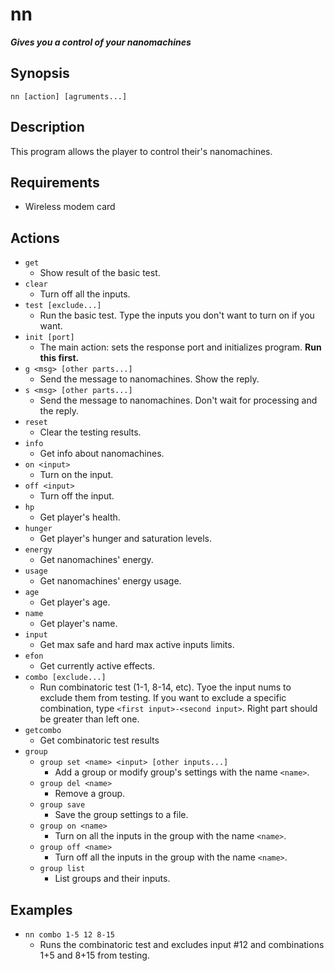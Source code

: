 # nn
**_Gives you a control of your nanomachines_**

## Synopsis
`nn [action] [agruments...]`

## Description
This program allows the player to control their's nanomachines.

## Requirements
* Wireless modem card

## Actions
* `get`
  * Show result of the basic test.
* `clear`
  * Turn off all the inputs.
* `test [exclude...]`
  * Run the basic test. Type the inputs you don't want to turn on if you want.
* `init [port]`
  * The main action: sets the response port and initializes program. **Run this first.**
* `g <msg> [other parts...]`
  * Send the message to nanomachines. Show the reply.
* `s <msg> [other parts...]`
  * Send the message to nanomachines. Don't wait for processing and the reply.
* `reset`
  * Clear the testing results.
* `info`
  * Get info about nanomachines.
* `on <input>`
  * Turn on the input.
* `off <input>`
  * Turn off the input.
* `hp`
  * Get player's health.
* `hunger`
  * Get player's hunger and saturation levels.
* `energy`
  * Get nanomachines' energy.
* `usage`
  * Get nanomachines' energy usage.
* `age`
  * Get player's age.
* `name`
  * Get player's name.
* `input`
  * Get max safe and hard max active inputs limits.
* `efon`
  * Get currently active effects.
* `combo [exclude...]`
  * Run combinatoric test (1-1, 8-14, etc). Tyoe the input nums to exclude them from testing. If you want to exclude a specific combination, type `<first input>-<second input>`. Right part should be greater than left one.
* `getcombo`
  * Get combinatoric test results
* `group`
  * `group set <name> <input> [other inputs...]`
    * Add a group or modify group's settings with the name `<name>`.
  * `group del <name>`
    * Remove a group.
  * `group save`
    * Save the group settings to a file.
  * `group on <name>`
    * Turn on all the inputs in the group with the name `<name>`.
  * `group off <name>`
    * Turn off all the inputs in the group with the name `<name>`.
  * `group list`
    * List groups and their inputs.

## Examples
* `nn combo 1-5 12 8-15`
  * Runs the combinatoric test and excludes input #12 and combinations 1+5 and 8+15 from testing.
